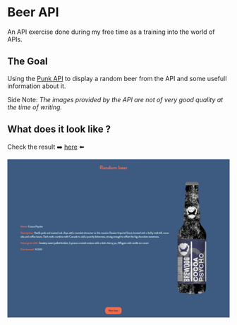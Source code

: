 # Beer API

An API exercise done during my free time as a training into the world of APIs.

## The Goal

Using the [Punk API](https://punkapi.com/) to display a random beer from the API and some usefull information about it.


Side Note: *The images provided by the API are not of very good quality at the time of writing.*

## What does it look like ?

Check the result ➡️ [here](https://dystrima.github.io/Beer-API/) ⬅️

![](Result.PNG)
